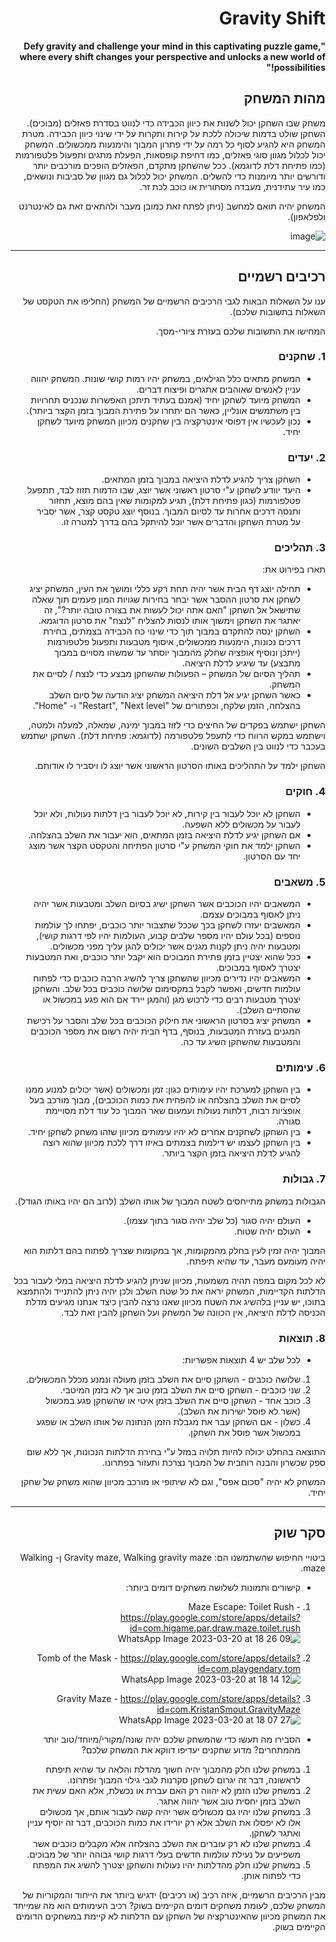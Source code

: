 <div dir='rtl' lang='he'>

# Gravity Shift

**"Defy gravity and challenge your mind in this captivating puzzle game, where every shift changes your perspective and unlocks a new world of possibilities!"**
## מהות המשחק
משחק שבו השחקן יכול לשנות את כיוון הכבידה כדי לנווט בסדרת פאזלים (מבוכים). השחקן שולט בדמות שיכולה ללכת על קירות ותקרות על ידי שינוי כיוון הכבידה. מטרת המשחק היא להגיע לסוף כל רמה על ידי פתרון המבוך והימנעות ממכשולים. המשחק יכול לכלול מגוון סוגי פאזלים, כמו דחיפת קופסאות, הפעלת מתגים ותפעול פלטפורמות (כמו פתיחת דלת לדוגמא).
ככל שהשחקן מתקדם, הפאזלים הופכים מורכבים יותר ודורשים יותר מיומנות כדי להשלים. המשחק יכול לכלול גם מגוון של סביבות ונושאים, כמו עיר עתידנית, מעבדה מסתורית או כוכב לכת זר.

המשחק יהיה תואם למחשב (ניתן לפתח זאת כמובן מעבר ולהתאים זאת גם לאינטרנט ולפלאפון).


![image](https://user-images.githubusercontent.com/63747865/226174013-90d76616-4211-4cfc-9a1f-76f3deb25d05.png)

---


## רכיבים רשמיים

ענו על השאלות הבאות לגבי הרכיבים הרשמיים של המשחק
(החליפו את הטקסט של השאלות בתשובות שלכם).

המחישו את התשובות שלכם בעזרת ציורי-מסך.

### 1. שחקנים

* המשחק מתאים כלל הגילאים, במשחק יהיו רמות קושי שונות. המשחק יהווה עניין לאנשים שאוהבים אתגרים ופיצוח דברים.
* המשחק מיועד לשחקן יחיד (אמנם בעתיד תיתכן האפשרות שנכניס תחרויות בין משתמשים אונליין, כאשר הם יתחרו על פתירת המבוך בזמן הקצר ביותר). 
* נכון לעכשיו אין דפוסי אינטרקציה בין שחקנים מכיוון המשחק מיועד לשחקן יחיד.

 
### 2. יעדים

* השחקן צריך להגיע לדלת היציאה במבוך בזמן המתאים.
* היעד יוודע לשחקן ע"י סרטון ראשוני אשר יוצג, שבו הדמות תזוז לבד, תתפעל פטלפורמות (כגון פתיחת דלת), תגיע למקומות שאין בהם מוצא, תחזור ותנסה דרכים אחרות עד לסיום המבוך. בנוסף יוצג טקסט קצר, אשר יסביר על מטרת השחקן והדברים אשר יוכל להיתקל בהם בדרך למטרה זו.


### 3. תהליכים

תארו בפירוט את:

* תחילה יוצג דף הבית אשר יהיה תחת  רקע כללי ומושך את העין, המשחק יציג לשחקן את סרטון ההסבר אשר יבחר בחירות שגויות המון פעמים תוך שאלה שתישאל אל השחקן "האם אתה יכול לעשות את בצורה טובה יותר?", זה יאתגר את השחקן וימשוך אותו לנסות להצליח "לנצח" את סרטון הדוגמא.
* השחקן ינסה להתקדם במבוך תוך כדי שינוי כח הכבידה בצמתים, בחירת דרכים נכונות, הימנעות ממכשולים, איסוף מטבעות ותפעול פלטפורמות (ייתכן ונוסיף אופציה שחלק מהמבוך יוסתר עד שמשהו מסויים במבוך מתבצע) עד שיגיע לדלת היציאה.
*	תהליך הסיום של המשחק – הפעולות שהשחקן מבצע כדי לנצח / לסיים את המשחק.
* כאשר השחקן יגיע אל דלת היציאה המשחק יציג הודעה של סיום השלב בהצלחה, הזמן שלקח, וכפתורים של "Restart", "Next level" ו- "Home".
 
השחקן ישתמש בפקדים של החיצים כדי לזוז במבוך ימינה, שמאלה, למעלה ולמטה, וישתמש במקש הרווח כדי לתעפל פלטפורמה (לדוגמא: פתיחת דלת). השחקן ישתמש בעכבר כדי לנווט בין השלבים השונים.

השחקן ילמד על התהליכים באותו הסרטון הראשוני אשר יוצג לו ויסביר לו אודותם.

 
### 4. חוקים

* השחקן לא יוכל לעבור בין קירות, לא יוכל לעבור בין דלתות נעולות, ולא יוכל לעבור על מכשולים ללא השפעה.
* אם השחקן יגיע לדלת היציאה בזמן המתאים, הוא יעבור את השלב בהצלחה.
* השחקן ילמד את חוקי המשחק ע"י סרטון הפתיחה והטקסט הקצר אשר מוצג יחד עם הסרטון.


### 5. משאבים

* המשאבים יהיו הכוכבים אשר השחקן ישיג בסיום השלב ומטבעות אשר יהיה ניתן לאסוף במבוכים עצמם.
* המאשבים יעזרו לשחקן בכך שככל שתצבור יותר כוכבים, יפתחו לך עולמות נוספים (בכל עולם יהיו מספר שלבים קבוע, העולמות יהיו לפי דרגות קושי), ומטבעות יהיה ניתן לקנות מגנים אשר יכולים להגן עליך מפני מכשולים.
* ככל שהוא יצטיין בזמן פתירת המבוכים הוא יקבל יותר כוכבים, ואת המטבעות יצטרך לאסוף במבוכים.
* המשאבים יהיו נדירים מכיוון שהשחקן צריך להשיג הרבה כוכבים כדי לפתוח עולמות חדשים, ואפשר לקבל במקסימום שלושה כוכבים בכל שלב. והשחקן יצטרך מטבעות רבים כדי לרכוש מגן (והמגן יירד אם הוא פגע במכשול או שהסתיים השלב).
* המשחק יציג בסרטון הראשוני את חילוק הכוכבים בכל שלב והסבר על רכישת המגנים בעזרת המטבעות, בנוסף, בדף הבית יהיה רשום את מספר הכוכבים והמטבעות שהשחקן השיג עד כה.

 
### 6. עימותים

* בין השחקן למערכת יהיו עימותים כגון: זמן ומכשולים (אשר יכולים למנוע ממנו לסיים את השלב בהצלחה או להפחית את כמות הכוכבים), מבוך מורכב בעל אופציות רבות, דלתות נעולות ועמעום שאר המבוך כל עוד דלת מסויימת סגורה.
* בין השחקן לשחקנים אחרים לא יהיו עימותים מכיוון שזהו משחק לשחקן יחיד.
* בין השחקן לעצמו יש דילמות בצמתים באיזו דרך ללכת מכיוון שהוא רוצה להגיע לדלת היציאה בזמן הקצר ביותר. 

 
### 7. גבולות

 הגבולות במשחק מתייחסים לשטח המבוך של אותו השלב (לרוב הם יהיו באותו הגודל). 
* העולם יהיה סגור (כל שלב יהיה סגור בתוך עצמו).
* העולם יהיה שטוח. 
 
המבוך יהיה זמין לעין בחלק מהמקומות, אך במקומות שצריך לפתוח בהם דלתות הוא יהיה מעומעם מעבר, עד שהיא תיפתח.
 
לא לכל מקום במפה תהיה משמעות, מכיוון שניתן להגיע לדלת היציאה במלי לעבור בכל הדלתות הקדיימות, המשחק יראה את כל שטח השלב ולכן יהיה ניתן להתנייד ולהתמצא בתוכו, יש עניין בלהשיג את השטח מכיוון שאנו נרצה להבין כיצד אנחנו מגיעים מדלת הכניסה לדלת היציאה, אין הכוונה של המשחק ועל השחקן להבין זאת לבד.

 
### 8. תוצאות

* לכל שלב יש 4 תוצאות אפשריות:
1. שלושה כוכבים - השחקן סיים את השלב בזמן מעולה ונמנע מכלל המכשולים.
2. שני כוכבים - השחקן סיים את השלב בזמן טוב אך לא בזמן המיטבי.
3. כוכב אחד - השחקן סיים את השלב בזמן איטי או שהשחקן פגע במכשול (אשר לא פוסל ישירות את השלב).
4. כשלון - אם השחקן עבר את מגבלת הזמן הנתונה של אותו השלב או שפגע במכשול אשר פוסל את השחקן.

התוצאה בהחלט יכולה להיות תלויה במזל ע"י בחירת הדלתות הנכונות, אך ללא שום ספק שכשרון והבנה רוחבית של המבוך נצרכת ותעזור בפתרונו. 
 
המשחק לא יהיה "סכום אפס", וגם לא שיתופי או מורכב מכיוון שהוא משחק של שחקן יחיד. 

---

## סקר שוק

ביטויי החיפוש שהשתמשנו הם: Gravity maze, Walking gravity maze ן- Walking maze.
 
* קישורים ותמונות לשלושה משחקים דומים ביותר:

 1. Maze Escape: Toilet Rush - https://play.google.com/store/apps/details?id=com.higame.par.draw.maze.toilet.rush
 ![WhatsApp Image 2023-03-20 at 18 26 09](https://user-images.githubusercontent.com/63747865/226416667-ed58722c-27c0-42fb-8bd0-ad4a05a9f047.jpeg)

 2. Tomb of the Mask - https://play.google.com/store/apps/details?id=com.playgendary.tom
 ![WhatsApp Image 2023-03-20 at 18 14 12](https://user-images.githubusercontent.com/63747865/226417612-e760e1a4-1d00-47e3-b20f-07b183fd8464.jpeg)

 3. Gravity Maze - https://play.google.com/store/apps/details?id=com.KristanSmout.GravityMaze
 ![WhatsApp Image 2023-03-20 at 18 07 27](https://user-images.githubusercontent.com/63747865/226417552-f76b33ca-8ab4-4c5e-a122-0438c40b9804.jpeg)

 
* הסבירו מה תעשו כדי שהמשחק שלכם יהיה שונה/מקורי/מיוחד/טוב יותר מהמתחרים?  מדוע שחקנים יעדיפו דווקא את המשחק שלכם?
1. במשחק שלנו חלק מהמבוך יהיה חשוך מהדלת והלאה עד שהיא תיפתח לראשונה, דבר זה יגרום לשחקן סקרנות לגבי גילוי המבוך ופתרונו.
2. במשחק שלנו הזמן לא יהווה רק האם עברת או נכשלת, אלא האם עשית את השלב בזמן יחסית טוב אשר יהווה אתגר.
3. במשחק שלנו יהיו גם מכשולים אשר יהיה קשה לעבור אותם, אך מכשולים אלו לא יפסלו את השלב אלא רק יורידו את כמות הכוכבים, דבר זה יוסיף עניין ואתגר לשחקן.
4. במשחק שלנו לא רק עוברים את השלב בהצלחה אלא מקבלים כוכבים אשר משפיעים על נעילת עולמות חדשים בעלי דרגות קושי גבוהה יותר של מבוכים.
5. במשחק שלנו חלק מהדלתות יהיו נעולות והשחקן יצטרך להשיג את המפתח כדי לפתוח אותן.
 
מבין הרכיבים הרשמיים, 
איזה רכיב (או רכיבים) ידגיש ביותר את הייחוד והמקוריות של המשחק שלכם, לעומת משחקים דומים הקיימים בשוק?
רכיב העימותים הוא מה שמייחד את המשחק מכיוון שהאינטרקציה של השחקן עם הדלתות לא קיימת במשחקים הדומים הקיימים בשוק.
</div>
